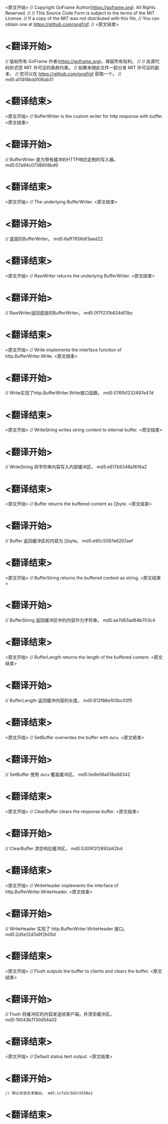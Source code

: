 
<原文开始>
// Copyright GoFrame Author(https://goframe.org). All Rights Reserved.
//
// This Source Code Form is subject to the terms of the MIT License.
// If a copy of the MIT was not distributed with this file,
// You can obtain one at https://github.com/gogf/gf.
//
<原文结束>

# <翻译开始>
// 版权所有 GoFrame 作者(https://goframe.org)。保留所有权利。
//
// 此源代码形式受 MIT 许可证的条款约束。
// 如果未随此文件一起分发 MIT 许可证的副本，
// 您可以在 https://github.com/gogf/gf 获取一个。
// md5:a114f4bdd106ab31
# <翻译结束>


<原文开始>
// BufferWriter is the custom writer for http response with buffer.
<原文结束>

# <翻译开始>
// BufferWriter 是为带有缓冲的HTTP响应定制的写入器。 md5:07a94c0738608bd9
# <翻译结束>


<原文开始>
// The underlying BufferWriter.
<原文结束>

# <翻译开始>
// 底层的BufferWriter。 md5:6aff7656df3aed22
# <翻译结束>


<原文开始>
// RawWriter returns the underlying BufferWriter.
<原文结束>

# <翻译开始>
// RawWriter返回底层的BufferWriter。 md5:0f7f231b624df3bc
# <翻译结束>


<原文开始>
// Write implements the interface function of http.BufferWriter.Write.
<原文结束>

# <翻译开始>
// Write实现了http.BufferWriter.Write接口函数。 md5:076fb1232497e47d
# <翻译结束>


<原文开始>
// WriteString writes string content to internal buffer.
<原文结束>

# <翻译开始>
// WriteString 将字符串内容写入内部缓冲区。 md5:e617b9348a1616a2
# <翻译结束>


<原文开始>
// Buffer returns the buffered content as []byte.
<原文结束>

# <翻译开始>
// Buffer 返回缓冲区的内容为 []byte。 md5:e90c5097e6207aef
# <翻译结束>


<原文开始>
// BufferString returns the buffered content as string.
<原文结束>

# <翻译开始>
// BufferString 返回缓冲区中的内容作为字符串。 md5:ae7d63ad64b703c4
# <翻译结束>


<原文开始>
// BufferLength returns the length of the buffered content.
<原文结束>

# <翻译开始>
// BufferLength 返回缓冲内容的长度。 md5:812f88e103bc03f5
# <翻译结束>


<原文开始>
// SetBuffer overwrites the buffer with `data`.
<原文结束>

# <翻译开始>
// SetBuffer 使用 `data` 覆盖缓冲区。 md5:0e9e56a518a98342
# <翻译结束>


<原文开始>
// ClearBuffer clears the response buffer.
<原文结束>

# <翻译开始>
// ClearBuffer 清空响应缓冲区。 md5:5309f2f2892d42bd
# <翻译结束>


<原文开始>
// WriteHeader implements the interface of http.BufferWriter.WriteHeader.
<原文结束>

# <翻译开始>
// WriteHeader 实现了 http.BufferWriter.WriteHeader 接口。 md5:2d5e12d7a9f2b05d
# <翻译结束>


<原文开始>
// Flush outputs the buffer to clients and clears the buffer.
<原文结束>

# <翻译开始>
// Flush 将缓冲区的内容发送给客户端，并清空缓冲区。 md5:19043b7f30d54a02
# <翻译结束>


<原文开始>
// Default status text output.
<原文结束>

# <翻译开始>
	// 默认状态文本输出。 md5:1cfe5c562c5550e1
# <翻译结束>

